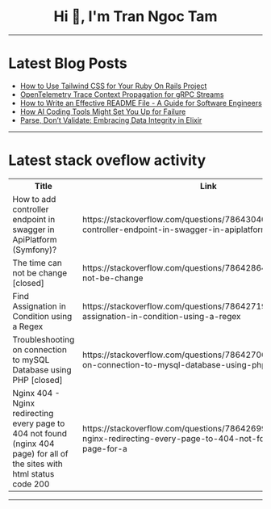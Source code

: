 <h1 align="center">Hi 👋, I'm Tran Ngoc Tam</h1>

---

# Latest Blog Posts 
<!-- BLOG-POST-LIST:START -->
- [How to Use Tailwind CSS for Your Ruby On Rails Project](https://dev.to/appsignal/how-to-use-tailwind-css-for-your-ruby-on-rails-project-ak2)
- [OpenTelemetry Trace Context Propagation for gRPC Streams](https://dev.to/kubeshop/opentelemetry-trace-context-propagation-for-grpc-streams-4511)
- [How to Write an Effective README File - A Guide for Software Engineers](https://dev.to/kfir-g/how-to-write-an-effective-readme-file-a-guide-for-software-engineers-207b)
- [How AI Coding Tools Might Set You Up for Failure](https://dev.to/iwooky/how-ai-coding-tools-might-set-you-up-for-failure-1pdf)
- [Parse, Don’t Validate: Embracing Data Integrity in Elixir](https://dev.to/zoedsoupe/parse-dont-validate-embracing-data-integrity-in-elixir-5c94)
<!-- BLOG-POST-LIST:END -->

---

# Latest stack oveflow activity
<table>
  <tr><th>Title</th><th>Link</th></tr>
  <!-- STACKOVERFLOW:START --><tr><td>How to add controller endpoint in swagger in ApiPlatform &lpar;Symfony&rpar;?</td><td>https://stackoverflow.com/questions/78643040/how-to-add-controller-endpoint-in-swagger-in-apiplatform-symfony</td></tr><tr><td>The time can not be change [closed]</td><td>https://stackoverflow.com/questions/78642864/the-time-can-not-be-change</td></tr><tr><td>Find Assignation in Condition using a Regex</td><td>https://stackoverflow.com/questions/78642719/find-assignation-in-condition-using-a-regex</td></tr><tr><td>Troubleshooting on connection to mySQL Database using PHP [closed]</td><td>https://stackoverflow.com/questions/78642706/troubleshooting-on-connection-to-mysql-database-using-php</td></tr><tr><td>Nginx 404 - Nginx redirecting every page to 404 not found &lpar;nginx 404 page&rpar; for all of the sites with html status code 200</td><td>https://stackoverflow.com/questions/78642699/nginx-404-nginx-redirecting-every-page-to-404-not-found-nginx-404-page-for-a</td></tr><!-- STACKOVERFLOW:END -->
</table>

---


